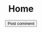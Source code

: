 <div align="center">
  <h1>Home</h1>
</div>

<div align="center">
  <button class="button" type="submit">Post comment</button>
</div>
